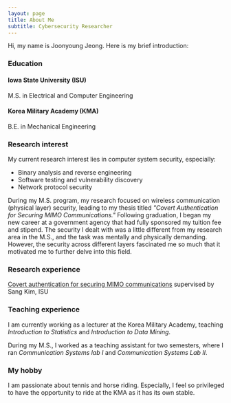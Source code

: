 ```yaml
---
layout: page
title: About Me
subtitle: Cybersecurity Researcher
---
```


Hi, my name is Joonyoung Jeong. Here is my brief introduction:

### Education

#### Iowa State University (ISU)
M.S. in Electrical and Computer Engineering
#### Korea Military Academy (KMA)
B.E. in Mechanical Engineering

### Research interest
My current research interest lies in computer system security, especially:
- Binary analysis and reverse engineering
- Software testing and vulnerability discovery
- Network protocol security

During my M.S. program, my research focused on wireless communication (physical layer) security, leading to my thesis titled _"Covert Authentication for Securing MIMO Communications."_ Following graduation, I began my new career at a government agency that had fully sponsored my tuition fee and stipend. The security I dealt with was a little different from my research area in the M.S., and the task was mentally and physically demanding. However, the security across different layers fascinated me so much that it motivated me to further delve into this field. 

### Research experience
[Covert authentication for securing MIMO communications](https://dr.lib.iastate.edu/server/api/core/bitstreams/d0ca9bbb-4436-4681-97b7-c97fa3a4ec05/content) supervised by Sang Kim, ISU

### Teaching experience
I am currently working as a lecturer at the Korea Military Academy, teaching _Introduction to Statistics_ and _Introduction to Data Mining_. 

During my M.S., I worked as a teaching assistant for two semesters, where I ran _Communication Systems lab I_ and _Communication Systems Lab II_. 


### My hobby

I am passionate about tennis and horse riding. Especially, I feel so privileged to have the opportunity to ride at the KMA as it has its own stable.
